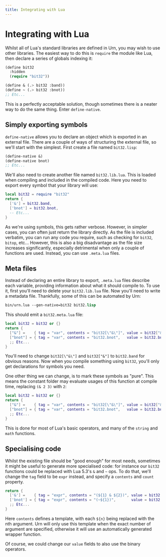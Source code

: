 ```yaml
---
title: Integrating with Lua
---
```


# Integrating with Lua
Whilst all of Lua's standard libraries are defined in Urn, you may wish to use other libraries. The easiest way to do
this is `require` the module like Lua, then declare a series of globals indexing it:

```cl
(define bit32
  :hidden
  (require "bit32"))

(define & (.> bit32 :band))
(define ~ (.> bit32 :bnot))
;; Etc...
```

This is a perfectly acceptable solution, though sometimes there is a neater way to do the same thing. Enter
`define-native`.

## Simply exporting symbols
`define-native` allows you to declare an object which is exported in an external file. There are a couple of ways of
structuring the external file, so we'll start with the simplest. First create a file named `bit32.lisp`:

```cl
(define-native &)
(define-native bnot)
;; Etc...
```

We'll also need to create another file named `bit32.lib.lua`. This is loaded when compiling and included in the compiled
code. Here you need to export every symbol that your library will use:

```lua
local bit32 = require "bit32"
return {
  ['&'] = bit32.band,
  ['bnot'] = bit32.bnot,
  -- Etc...
}
```

As we're using symbols, this gets rather verbose. However, in simpler cases, you can often just return the library
directly. As the file is included verbatim, you can run any code you require, such as checking for `bit32`, `bitop`,
etc... However, this is also a big disadvantage as the file size increases significantly, especially detrimental when
only a couple of functions are used. Instead, you can use `.meta.lua` files.

## Meta files
Instead of declaring an entire library to export, `.meta.lua` files describe each variable, providing information about
what it should compile to. To use it, first you'll need to delete your `bit32.lib.lua` file. Now you'll need to write a
metadata file. Thankfully, some of this can be automated by Urn:

```cl
bin/urn.lua --gen-native=bit32 bit32.lisp
```

This should emit a `bit32.meta.lua` file:

```lua
local bit32 = bit32 or {}
return {
  ["&"] =    { tag = "var", contents = "bit32[\"&\"]", value = bit32["&"], },
  ["bnot"] = { tag = "var", contents = "bit32.bnot",   value = bit32.bnot, },
  ;; Etc...
}
```

You'll need to change `bit32[\"&\"]` and `bit32["&"]` to `bit32.band` for obvious reasons. Now when you compile
something using `bit32`, you'll only get declarations for symbols you need.

One other thing we can change, is to mark these symbols as "pure". This means the constant folder may evaluate usages of
this function at compile time, replacing `(& 2 3)` with `2`:

```lua
local bit32 = bit32 or {}
return {
  ["&"] =    { tag = "var", contents = "bit32[\"&\"]", value = bit32["&"], pure = true, },
  ["bnot"] = { tag = "var", contents = "bit32.bnot",   value = bit32.bnot, pure = true },
  ;; Etc...
}
```

This is done for most of Lua's basic operators, and many of the `string` and `math` functions.

## Specialising code
Whilst the existing file should be "good enough" for most needs, sometimes it might be useful to generate more
specialised code: for instance our `bit32` functions could be replaced with Lua 5.3's `&` and `~` ops. To do that, we'll
change the `tag` field to be `expr` instead, and specify a `contents` and `count` property.

```lua
return {
  ['&'] =    { tag = "expr", contents = "(${1} & ${2})", value = bit32.band, pure = true },
  ['bnot'] = { tag = "expr", contents = "(~${1})",       value = bit32.bnot, pure = true },
  ;; Etc...
}
```

Here `contents` defines a template, with each `${n}` being replaced with the nth argument. Urn will only use this
template when the exact number of argument are specified, otherwise it will use an automatically generated wrapper
function.

Of course, we could change our `value` fields to also use the binary operators.
